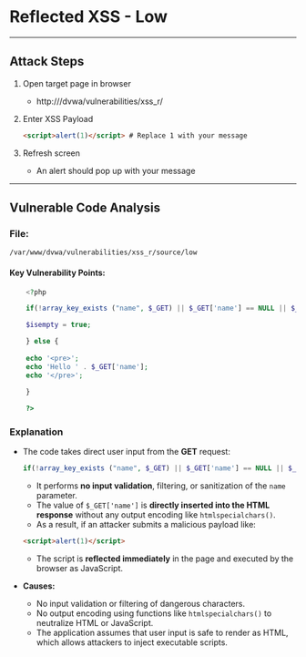 # Reflected XSS - Low 

--- 

## Attack Steps 

1. Open target page in browser 
    - http://<ip address>/dvwa/vulnerabilities/xss_r/

2. Enter XSS Payload 

    ```html 
    <script>alert(1)</script> # Replace 1 with your message
    ```

3. Refresh screen

    - An alert should pop up with your message

--- 

## Vulnerable Code Analysis 

### File: 
`/var/www/dvwa/vulnerabilities/xss_r/source/low`

#### Key Vulnerability Points:

```php 
    <?php

    if(!array_key_exists ("name", $_GET) || $_GET['name'] == NULL || $_GET['name'] == ''){

    $isempty = true;

    } else {
        
    echo '<pre>';
    echo 'Hello ' . $_GET['name'];
    echo '</pre>';
    
    }

    ?> 
```
 
### Explanation

- The code takes direct user input from the **GET** request:

    ```php
    if(!array_key_exists ("name", $_GET) || $_GET['name'] == NULL || $_GET['name'] == ''){
    ```
    - It performs **no input validation**, filtering, or sanitization of the `name` parameter.
    - The value of `$_GET['name']` is **directly inserted into the HTML response** without any output encoding like `htmlspecialchars()`.
    - As a result, if an attacker submits a malicious payload like:

    ```html
    <script>alert(1)</script>
    ```

    - The script is **reflected immediately** in the page and executed by the browser as JavaScript.

- **Causes:**
    -  No input validation or filtering of dangerous characters.
    -  No output encoding using functions like `htmlspecialchars()` to neutralize HTML or JavaScript.
    -  The application assumes that user input is safe to render as HTML, which allows attackers to inject executable scripts.

